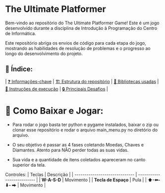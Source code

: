 # The Ultimate Platformer

Bem-vindo ao repositório do The Ultimate Platformer Game! Este é um jogo desenvolvido durante a disciplina de Introdução à Programação do Centro de Informática.

Este repositório abriga os envios de código para cada etapa do jogo, mostrando as habilidades de resolução de problemas e o progresso ao longo do desenvolvimento do projeto.

## 📖 Índice:

| [❓ Informações-chave](#❓-Informações-chave)
| [🏗️ Estrutura do repositório](#🏗️-Estrutura-do-repositório)
| [📖 Bibliotecas usadas](#📖-Bibliotecas-usadas)
| [🏃 Instruções de execução](#🏃-Instruções-de-execução)
| [🔒 Principais Desafios](#🔒-Principais-Desafios) |

# 🏃 Como Baixar e Jogar:

* Para rodar o jogo basta ter python e pygame instalados, baixar o zip ou clonar esse repositório e rodar o arquivo main_menu.py no diretório do arquivo.

* O seu objetivo é passar as 4 fases coletando Moedas, Chaves e Diamantes. Atento para NÃO perder todas as suas vidas.

* Sua vida e a quantidade de itens coletados apareceram no canto superior da tela.

Controles:
  |            Teclas              |          Descrição           |
  | ------------------------------ | -------------------------- |
  | **W-A-S-D** | Movimento |
  | **Tecla de Espaço** | Pula |
  | **⬆-⬅-⬇- ⮕** | Movimento |


